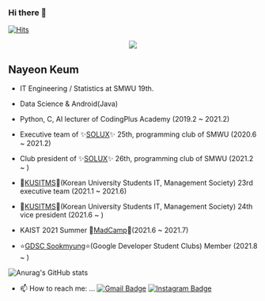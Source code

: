 ### Hi there 👋

[![Hits](https://hits.seeyoufarm.com/api/count/incr/badge.svg?url=https%3A%2F%2Fgithub.com%2FNayeonKeum&count_bg=%2379C83D&title_bg=%23555555&icon=&icon_color=%23E7E7E7&title=hits&edge_flat=false)](https://hits.seeyoufarm.com)


<p align="center">
  <img src="https://capsule-render.vercel.app/api?type=slice&color=gradient"><br/>
</p>

## Nayeon Keum
- IT Engineering / Statistics at SMWU 19th.

- Data Science & Android(Java)
- Python, C, AI lecturer of CodingPlus Academy (2019.2 ~ 2021.2)
- Executive team of ✨[SOLUX](https://solux.tistory.com/)✨ 25th, programming club of SMWU (2020.6 ~ 2021.2)
- Club president of ✨[SOLUX](https://solux.tistory.com/)✨ 26th, programming club of SMWU (2021.2 ~ )
- 💚[KUSITMS](https://cafe.naver.com/kusitms)💙(Korean University Students IT, Management Society) 23rd executive team (2021.1 ~ 2021.6)
- 💚[KUSITMS](https://cafe.naver.com/kusitms)💙(Korean University Students IT, Management Society) 24th vice president (2021.6 ~ )
- KAIST 2021 Summer 🏅[MadCamp](https://madcamp.io/)🏅(2021.6 ~ 2021.7)
- ⭐[GDSC Sookmyung](https://gdsc.community.dev/sookmyung-womens-university/)⭐(Google Developer Student Clubs) Member (2021.8 ~ )

![Anurag's GitHub stats](https://github-readme-stats.vercel.app/api?username=NayeonKeum&show_icons=true&theme=tokyonight)


- 📫 How to reach me: ...
[![Gmail Badge](https://img.shields.io/badge/Gmail-d14836?style=flat-square&logo=Gmail&logoColor=white&link=mailto:rmaskdus0208@gmail.com)](mailto:rmaskdus0208@gmail.com)
[![Instagram Badge](https://img.shields.io/badge/instagram-E4405F?style=flat-square&logo=instagram&logoColor=white:rmaskdus0208@gmail.com)](mailto:https://www.instagram.com/nayeongeum/)


